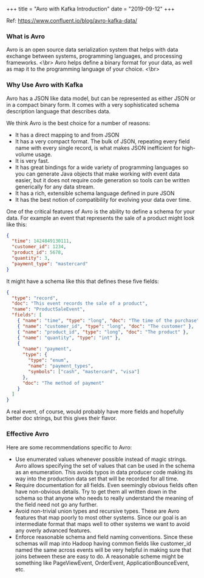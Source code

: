 +++
title = "Avro  with  Kafka Introduction"
date = "2019-09-12"
+++

Ref: https://www.confluent.io/blog/avro-kafka-data/

### What is Avro

Avro is an open source data serialization system that helps with data exchange between systems, programming languages, and processing frameworks. <\br>
Avro helps define a binary format for your data, as well as map it to the programming language of your choice. <\br>

### Why Use Avro with Kafka

Avro has a JSON like data model, but can be represented as either JSON or in a compact binary form. It comes with a very sophisticated schema description language that describes data.

We think Avro is the best choice for a number of reasons:

- It has a direct mapping to and from JSON
- It has a very compact format. The bulk of JSON, repeating every field name with every single record, is what makes JSON inefficient for high-volume usage.
- It is very fast.
- It has great bindings for a wide variety of programming languages so you can generate Java objects that make working with event data easier, but it does not require code generation so tools can be written generically for any data stream.
- It has a rich, extensible schema language defined in pure JSON
- It has the best notion of compatibility for evolving your data over time.

One of the critical features of Avro is the ability to define a schema for your data. For example an event that represents the sale of a product might look like this:

```json
{
  "time": 1424849130111,
  "customer_id": 1234,
  "product_id": 5678,
  "quantity": 3,
  "payment_type": "mastercard"
}
```

It might have a schema like this that defines these five fields:

```json
{
  "type": "record",
  "doc": "This event records the sale of a product",
  "name": "ProductSaleEvent",
  "fields": [
    { "name": "time", "type": "long", "doc": "The time of the purchase" },
    { "name": "customer_id", "type": "long", "doc": "The customer" },
    { "name": "product_id", "type": "long", "doc": "The product" },
    { "name": "quantity", "type": "int" },
    {
      "name": "payment",
      "type": {
        "type": "enum",
        "name": "payment_types",
        "symbols": ["cash", "mastercard", "visa"]
      },
      "doc": "The method of payment"
    }
  ]
}
```

A real event, of course, would probably have more fields and hopefully better doc strings, but this gives their flavor.

### Effective Avro

Here are some recommendations specific to Avro:

- Use enumerated values whenever possible instead of magic strings. Avro allows specifying the set of values that can be used in the schema as an enumeration. This avoids typos in data producer code making its way into the production data set that will be recorded for all time.
- Require documentation for all fields. Even seemingly obvious fields often have non-obvious details. Try to get them all written down in the schema so that anyone who needs to really understand the meaning of the field need not go any further.
- Avoid non-trivial union types and recursive types. These are Avro features that map poorly to most other systems. Since our goal is an intermediate format that maps well to other systems we want to avoid any overly advanced features.
- Enforce reasonable schema and field naming conventions. Since these schemas will map into Hadoop having common fields like customer_id named the same across events will be very helpful in making sure that joins between these are easy to do. A reasonable scheme might be something like PageViewEvent, OrderEvent, ApplicationBounceEvent, etc.
